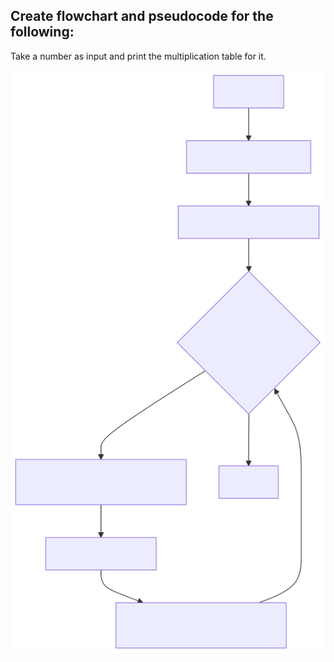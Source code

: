 ## Create flowchart and pseudocode for the following:

Take a number as input and print the multiplication table for it.

<img alt="multiplicationTable.svg" src="svg/multiplicationTable.svg"/>